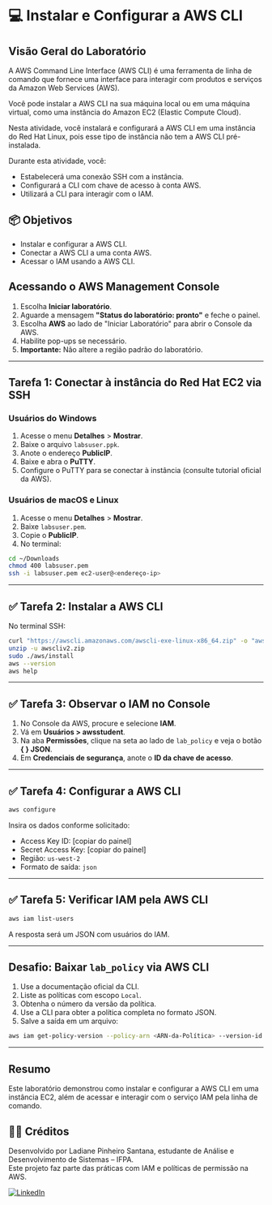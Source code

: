 
# 💻 Instalar e Configurar a AWS CLI

## Visão Geral do Laboratório

A AWS Command Line Interface (AWS CLI) é uma ferramenta de linha de comando que fornece uma interface para interagir com produtos e serviços da Amazon Web Services (AWS).

Você pode instalar a AWS CLI na sua máquina local ou em uma máquina virtual, como uma instância do Amazon EC2 (Elastic Compute Cloud).

Nesta atividade, você instalará e configurará a AWS CLI em uma instância do Red Hat Linux, pois esse tipo de instância não tem a AWS CLI pré-instalada.

Durante esta atividade, você:
- Estabelecerá uma conexão SSH com a instância.
- Configurará a CLI com chave de acesso à conta AWS.
- Utilizará a CLI para interagir com o IAM.

## 📦 Objetivos

- Instalar e configurar a AWS CLI.
- Conectar a AWS CLI a uma conta AWS.
- Acessar o IAM usando a AWS CLI.



## Acessando o AWS Management Console

1. Escolha **Iniciar laboratório**.
2. Aguarde a mensagem **"Status do laboratório: pronto"** e feche o painel.
3. Escolha **AWS** ao lado de "Iniciar Laboratório" para abrir o Console da AWS.
4. Habilite pop-ups se necessário.
5. **Importante:** Não altere a região padrão do laboratório.

---

## Tarefa 1: Conectar à instância do Red Hat EC2 via SSH

### Usuários do Windows

1. Acesse o menu **Detalhes** > **Mostrar**.
2. Baixe o arquivo `labsuser.ppk`.
3. Anote o endereço **PublicIP**.
4. Baixe e abra o **PuTTY**.
5. Configure o PuTTY para se conectar à instância (consulte tutorial oficial da AWS).

### Usuários de macOS e Linux

1. Acesse o menu **Detalhes** > **Mostrar**.
2. Baixe `labsuser.pem`.
3. Copie o **PublicIP**.
4. No terminal:
```bash
cd ~/Downloads
chmod 400 labsuser.pem
ssh -i labsuser.pem ec2-user@<endereço-ip>
```

---

## ✅ Tarefa 2: Instalar a AWS CLI

No terminal SSH:

```bash
curl "https://awscli.amazonaws.com/awscli-exe-linux-x86_64.zip" -o "awscliv2.zip"
unzip -u awscliv2.zip
sudo ./aws/install
aws --version
aws help
```

---

## ✅ Tarefa 3: Observar o IAM no Console

1. No Console da AWS, procure e selecione **IAM**.
2. Vá em **Usuários > awsstudent**.
3. Na aba **Permissões**, clique na seta ao lado de `lab_policy` e veja o botão **{ } JSON**.
4. Em **Credenciais de segurança**, anote o **ID da chave de acesso**.

---

## ✅ Tarefa 4: Configurar a AWS CLI

```bash
aws configure
```
Insira os dados conforme solicitado:
- Access Key ID: [copiar do painel]
- Secret Access Key: [copiar do painel]
- Região: `us-west-2`
- Formato de saída: `json`

---

## ✅ Tarefa 5: Verificar IAM pela AWS CLI

```bash
aws iam list-users
```

A resposta será um JSON com usuários do IAM.

---

## Desafio: Baixar `lab_policy` via AWS CLI

1. Use a documentação oficial da CLI.
2. Liste as políticas com escopo `Local`.
3. Obtenha o número da versão da política.
4. Use a CLI para obter a política completa no formato JSON.
5. Salve a saída em um arquivo:

```bash
aws iam get-policy-version --policy-arn <ARN-da-Política> --version-id <ID-da-Versão> > lab_policy.json
```

---

## Resumo

Este laboratório demonstrou como instalar e configurar a AWS CLI em uma instância EC2, além de acessar e interagir com o serviço IAM pela linha de comando.


## 👩‍💻 Créditos

Desenvolvido por Ladiane Pinheiro Santana, estudante de Análise e Desenvolvimento de Sistemas – IFPA.  
Este projeto faz parte das práticas com IAM e políticas de permissão na AWS.

[![LinkedIn](https://img.shields.io/badge/LinkedIn-0077B5?style=flat&logo=linkedin&logoColor=white)](https://linkedin.com/in/ladiane-pinheiro-santana)
